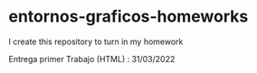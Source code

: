 # entornos-graficos-homeworks
I create this repository to turn in my homework  

Entrega primer Trabajo (HTML) : 31/03/2022 
